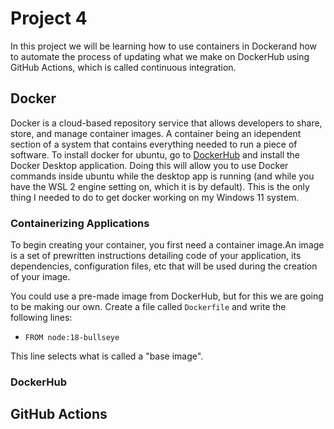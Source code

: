 # Project 4

In this project we will be learning how to use containers in Dockerand how to automate the process of updating what we make on DockerHub using GitHub Actions, which is called continuous integration.

## Docker

Docker is a cloud-based repository service that allows developers to share, store, and manage container images. A container being an idependent section of a system that contains everything needed to run a piece of software. To install docker for ubuntu, go to [DockerHub](https://hub.docker.com/) and install the Docker Desktop application. Doing this will allow you to use Docker commands inside ubuntu while the desktop app is running (and while you have the WSL 2 engine setting on, which it is by default). This is the only thing I needed to do to get docker working on my Windows 11 system.

### Containerizing Applications

To begin creating your container, you first need a container image.An image is a set of prewritten instructions detailing code of your application, its dependencies, configuration files, etc that will be used during the creation of your image.

You could use a pre-made image from DockerHub, but for this we are going to be making our own. Create a file called `Dockerfile` and write the following lines:

- `FROM node:18-bullseye`

This line selects what is called a "base image".

### DockerHub



## GitHub Actions




